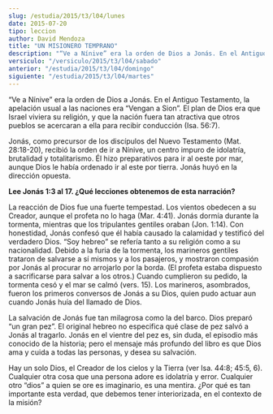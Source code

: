 ```yaml
---
slug: /estudia/2015/t3/l04/lunes
date: 2015-07-20
tipo: leccion
author: David Mendoza
title: "UN MISIONERO TEMPRANO"
description: "“Ve a Nínive” era la orden de Dios a Jonás. En el Antiguo Testamento, la  apelación usual a las naciones era “Vengan a Sion”. El plan de Dios era que  Israel viviera su religión, y que la nación fuera tan atractiva que otros  pueblos se acercaran a ella para recibir condu..."
versiculo: "/versiculo/2015/t3/l04/sabado"
anterior: "/estudia/2015/t3/l04/domingo"
siguiente: "/estudia/2015/t3/l04/martes"
---
```


“Ve a Nínive” era la orden de Dios a Jonás. En el Antiguo Testamento, la apelación usual a las naciones era “Vengan a Sion”. El plan de Dios era que Israel viviera su religión, y que la nación fuera tan atractiva que otros pueblos se acercaran a ella para recibir conducción (Isa. 56:7).

Jonás, como precursor de los discípulos del Nuevo Testamento (Mat. 28:18-20), recibió la orden de ir a Nínive, un centro impuro de idolatría, brutalidad y totalitarismo. Él hizo preparativos para ir al oeste por mar, aunque Dios le había ordenado ir al este por tierra. Jonás huyó en la dirección opuesta.

**Lee Jonás 1:3 al 17. ¿Qué lecciones obtenemos de esta narración?**

La reacción de Dios fue una fuerte tempestad. Los vientos obedecen a su Creador, aunque el profeta no lo haga (Mar. 4:41). Jonás dormía durante la tormenta, mientras que los tripulantes gentiles oraban (Jon. 1:14). Con honestidad, Jonás confesó que él había causado la calamidad y testificó del verdadero Dios. “Soy hebreo” se refería tanto a su religión como a su nacionalidad. Debido a la furia de la tormenta, los marineros gentiles trataron de salvarse a sí mismos y a los pasajeros, y mostraron compasión por Jonás al procurar no arrojarlo por la borda. (El profeta estaba dispuesto a sacrificarse para salvar a los otros.) Cuando cumplieron su pedido, la tormenta cesó y el mar se calmó (vers. 15). Los marineros, asombrados, fueron los primeros conversos de Jonás a su Dios, quien pudo actuar aun cuando Jonás huía del llamado de Dios.

La salvación de Jonás fue tan milagrosa como la del barco. Dios preparó “un gran pez”. El original hebreo no especifica qué clase de pez salvó a Jonás al tragarlo. Jonás en el vientre del pez es, sin duda, el episodio más conocido de la historia; pero el mensaje más profundo del libro es que Dios ama y cuida a todas las personas, y desea su salvación.

Hay un solo Dios, el Creador de los cielos y la Tierra (ver Isa. 44:8; 45:5, 6). Cualquier otra cosa que una persona adore es idolatría y error. Cualquier otro “dios” a quien se ore es imaginario, es una mentira. ¿Por qué es tan importante esta verdad, que debemos tener interiorizada, en el contexto de la misión?

